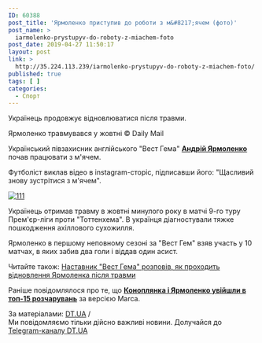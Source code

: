 ```yaml
---
ID: 60388
post_title: 'Ярмоленко приступив до роботи з м&#8217;ячем (фото)'
post_name: >
  iarmolenko-prystupyv-do-roboty-z-miachem-foto
post_date: 2019-04-27 11:50:17
layout: post
link: >
  http://35.224.113.239/iarmolenko-prystupyv-do-roboty-z-miachem-foto/
published: true
tags: [ ]
categories:
  - Спорт
---
```

<div class="summary" itemprop="alternativeHeadline">
<p>Українець продовжує відновлюватися після травми.</p>
</div>
<div class="bottom_block">
<div class="picture">
<div class="top_photo top">
<div class="frame_image"> <img class="img" src="https://image.zn.ua/media/images/645x426/Apr2019/229177.jpg" alt title="Ярмоленко"></div>
<span class="photo_descr"><span class="title">Ярмоленко травмувався у жовтні</span> <span class="source 1">© Daily Mail</span></span></div>
</div>
<div class="article_body">
<div class="text">
<p>Український півзахисник англійського "Вест Гема" <strong><a href="https://dt.ua/SPORT/yarmolenko-ne-zigraye-v-ninishnomu-sezoni-angliyskoyi-prem-yer-ligi-307872_.html" target="_blank" rel="noopener noreferrer">Андрій Ярмоленко</a></strong> почав працювати з м'ячем.</p>
<p>Футболіст виклав відео в instagram-сторіс, підписавши його: "Щасливий знову зустрітися з м'ячем".</p> <div id="picture_229179" class="picture body_picture acenter"><a rel="gallerybox[Preview][//image.zn.ua/media/images/original/Apr2019/229179.jpg]" href="javascript:void(0)" title class="image" rev="229179"><img itemprop="image" src="https://image.zn.ua/media/images/original/Apr2019/229179.jpg" alt="111"></a> </div>
<p>Українець отримав травму в жовтні минулого року в матчі 9-го туру Прем'єр-ліги проти "Тоттенхема". В українця діагностували тяжке пошкодження ахіллового сухожилля.</p>
<p>Ярмоленко в першому неповному сезоні за "Вест Гем" взяв участь у 10 матчах, в яких забив два голи і віддав один асист.</p>
<div class="article_attached acenter">Читайте також: <a href="https://dt.ua/SPORT/nastavnik-vest-gema-rozpoviv-yak-prohodit-vidnovlennya-yarmolenka-pislya-travmi-306968_.html">Наставник "Вест Гема" розповів, як проходить відновлення Ярмоленка після травми</a></div>
<p>Раніше повідомлялося про те, що <strong><a href="https://dt.ua/SPORT/konoplyanka-i-yarmolenko-uviyshli-do-top-15-rozcharuvan-za-versiyeyu-marca-307820_.html" target="_blank" rel="noopener noreferrer">Коноплянка і Ярмоленко увійшли в топ-15 розчарувань</a></strong> за версією Marca.</p>
</div>
</div>
<span class="link"><span class="source_caption">За матеріалами: <a href="https://dt.ua/go/aHR0cDovL3puLnVhLw==" target="_blank" rel="nofollow noopener noreferrer">DT.UA</a> <span class="divider">/</span></span></span>
<div class="telegram">Ми повідомляємо тільки дійсно важливі новини. Долучайся до <a href="https://t.me/znua_live">Telegram-каналу DT.UA</a></div> </div>
